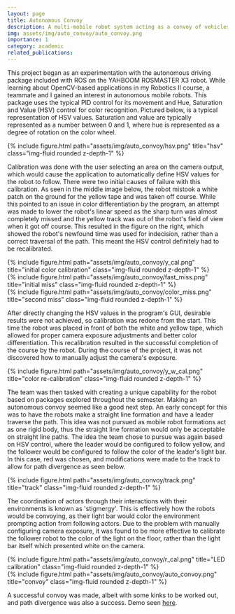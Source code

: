```yaml
---
layout: page
title: Autonomous Convoy
description: A multi-mobile robot system acting as a convoy of vehicles with the ability to diverge paths when needed. Built using OpenCV packages for ROS, stigmergy and the YAHBOOM ROSMASTER X3.
img: assets/img/auto_convoy/auto_convoy.png
importance: 1
category: academic
related_publications:
---
```


This project began as an experimentation with the autonomous driving package included with ROS on 
the YAHBOOM ROSMASTER X3 robot. While learning about OpenCV-based applications in my Robotics II 
course, a teammate and I gained an interest in autonomous mobile robots. This package uses the typical 
PID control for its movement and Hue, Saturation and Value (HSV) control for color recognition. 
Pictured below, is a typical representation of HSV values. Saturation and value are typically 
represented as a number between 0 and 1, where hue is represented as a degree of rotation on the 
color wheel.

<div class="row">
    <div class="col-sm mt-3 mt-md-0">
    </div>
    <div class="col-sm mt-3 mt-md-0">
        {% include figure.html path="assets/img/auto_convoy/hsv.png" title="hsv" class="img-fluid rounded z-depth-1" %}
    </div>
    <div class="col-sm mt-3 mt-md-0">
    </div>
</div>

Calibration was done with the user selecting an area on the camera output, which would cause the 
application to automatically define HSV values for the robot to follow. There were two initial 
causes of failure with this calibration. As seen in the middle image below, the robot mistook a 
white patch on the ground for the yellow tape and was taken off course. While this pointed to an 
issue in color differentiation by the program, an attempt was made to lower the robot's linear 
speed as the sharp turn was almost completely missed and the yellow track was out of the robot's 
field of view when it got off course. This resulted in the figure on the right, which showed the 
robot's newfound time was used for indecision, rather than a correct traversal of the path. This 
meant the HSV control definitely had to be recalibrated.

<div class="row">
    <div class="col-sm mt-3 mt-md-0">
        {% include figure.html path="assets/img/auto_convoy/y_cal.png" title="initial color calibration" class="img-fluid rounded z-depth-1" %}
    </div>
    <div class="col-sm mt-3 mt-md-0">
        {% include figure.html path="assets/img/auto_convoy/fast_miss.png" title="initial miss" class="img-fluid rounded z-depth-1" %}
    </div>
    <div class="col-sm mt-3 mt-md-0">
        {% include figure.html path="assets/img/auto_convoy/color_miss.png" title="second miss" class="img-fluid rounded z-depth-1" %}
    </div>
</div>

After directly changing the HSV values in the program's GUI, desirable results were not achieved, 
so calibration was redone from the start. This time the robot was placed in front of both the white 
and yellow tape, which allowed for proper camera exposure adjustments and better color 
differentiation. This recalibration resulted in the successful completion of the course by the robot. 
During the course of the project, it was not discovered how to manually adjust the camera's 
exposure. 

<div class="row">
    <div class="col-sm mt-3 mt-md-0">
    </div>
    <div class="col-sm mt-3 mt-md-0">
        {% include figure.html path="assets/img/auto_convoy/y_w_cal.png" title="color re-calibration" class="img-fluid rounded z-depth-1" %}
    </div>
    <div class="col-sm mt-3 mt-md-0">
    </div>
</div>

The team was then tasked with creating a unique capability for the robot based on packages explored 
throughout the semester. Making an autonomous convoy seemed like a good next step. An early concept 
for this was to have the robots make a straight line formation and have a leader traverse the path. 
This idea was not pursued as mobile robot formations act as one rigid body, thus the straight line 
formation would only be acceptable on straight line paths. The idea the team chose to pursue was again 
based on HSV control, where the leader would be configured to follow yellow, and the follower would 
be configured to follow the color of the leader's light bar. In this case, red was chosen, and 
modifications were made to the track to allow for path divergence as seen below.

<div class="row justify-content-sm-center">
    <div class="col-sm mt-3 mt-md-0">
        {% include figure.html path="assets/img/auto_convoy/track.png" title="track" class="img-fluid rounded z-depth-1" %}
    </div>
</div>

The coordination of actors through their interactions with their environments is known as 'stigmergy'.
This is effectively how the robots would be convoying, as their light bar would color the environment
prompting action from following actors. Due to the problem with manually configuring camera exposure,
it was found to be more effective to calibrate the follower robot to the color of the light on the floor,
rather than the light bar itself which presented white on the camera.

<div class="row justify-content-sm-center">
    <div class="col-sm-4 mt-3 mt-md-0">
        {% include figure.html path="assets/img/auto_convoy/r_cal.png" title="LED calibration" class="img-fluid rounded z-depth-1" %}
    </div>
    <div class="col-sm-8 mt-3 mt-md-0">
        {% include figure.html path="assets/img/auto_convoy/auto_convoy.png" title="convoy" class="img-fluid rounded z-depth-1" %}
    </div>
</div>

A successful convoy was made, albeit with some kinks to be worked out, and path divergence was also
a success. Demo seen <a href="https://photos.app.goo.gl/rokCXGskNyF79Bfq8">here</a>.
